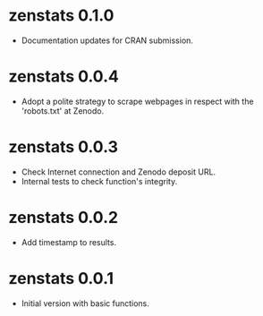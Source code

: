 # zenstats 0.1.0
* Documentation updates for CRAN submission.

# zenstats 0.0.4
* Adopt a polite strategy to scrape webpages in respect with the 'robots.txt' at Zenodo.

# zenstats 0.0.3
* Check Internet connection and Zenodo deposit URL.
* Internal tests to check function's integrity.

# zenstats 0.0.2
* Add timestamp to results.

# zenstats 0.0.1

* Initial version with basic functions.
